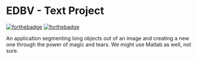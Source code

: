 # EDBV - Text Project

[![forthebadge](https://forthebadge.com/images/badges/60-percent-of-the-time-works-every-time.svg)](https://forthebadge.com)
[![forthebadge](https://forthebadge.com/images/badges/powered-by-black-magic.svg)](https://forthebadge.com)

An application segmenting long objects out of an image and creating a new one through the power of magic and tears. We might use Matlab as well, not sure.
